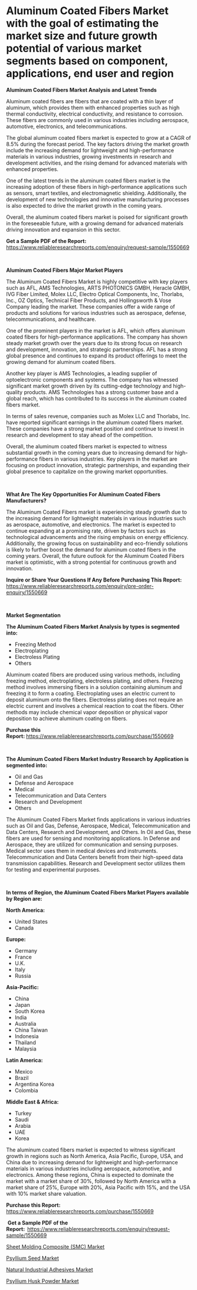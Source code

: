 <p><h1>Aluminum Coated Fibers Market with the goal of estimating the market size and future growth potential of various market segments based on component, applications, end user and region</h1></p><p><strong>Aluminum Coated Fibers Market Analysis and Latest Trends</strong></p>
<p><p>Aluminum coated fibers are fibers that are coated with a thin layer of aluminum, which provides them with enhanced properties such as high thermal conductivity, electrical conductivity, and resistance to corrosion. These fibers are commonly used in various industries including aerospace, automotive, electronics, and telecommunications.</p><p>The global aluminum coated fibers market is expected to grow at a CAGR of 8.5% during the forecast period. The key factors driving the market growth include the increasing demand for lightweight and high-performance materials in various industries, growing investments in research and development activities, and the rising demand for advanced materials with enhanced properties.</p><p>One of the latest trends in the aluminum coated fibers market is the increasing adoption of these fibers in high-performance applications such as sensors, smart textiles, and electromagnetic shielding. Additionally, the development of new technologies and innovative manufacturing processes is also expected to drive the market growth in the coming years.</p><p>Overall, the aluminum coated fibers market is poised for significant growth in the foreseeable future, with a growing demand for advanced materials driving innovation and expansion in this sector.</p></p>
<p><strong>Get a Sample PDF of the Report:&nbsp;</strong> <a href="https://www.reliableresearchreports.com/enquiry/request-sample/1550669">https://www.reliableresearchreports.com/enquiry/request-sample/1550669</a></p>
<p>&nbsp;</p>
<p><strong>Aluminum Coated Fibers Major Market Players</strong></p>
<p><p>The Aluminum Coated Fibers Market is highly competitive with key players such as AFL, AMS Technologies, ARTS PHOTONICS GMBH, Heracle GMBH, IVG Fiber Limited, Molex LLC, Electro Optical Components, Inc, Thorlabs, Inc., OZ Optics, Technical Fiber Products, and Hollingsworth & Vose Company leading the market. These companies offer a wide range of products and solutions for various industries such as aerospace, defense, telecommunications, and healthcare.</p><p>One of the prominent players in the market is AFL, which offers aluminum coated fibers for high-performance applications. The company has shown steady market growth over the years due to its strong focus on research and development, innovation, and strategic partnerships. AFL has a strong global presence and continues to expand its product offerings to meet the growing demand for aluminum coated fibers.</p><p>Another key player is AMS Technologies, a leading supplier of optoelectronic components and systems. The company has witnessed significant market growth driven by its cutting-edge technology and high-quality products. AMS Technologies has a strong customer base and a global reach, which has contributed to its success in the aluminum coated fibers market.</p><p>In terms of sales revenue, companies such as Molex LLC and Thorlabs, Inc. have reported significant earnings in the aluminum coated fibers market. These companies have a strong market position and continue to invest in research and development to stay ahead of the competition.</p><p>Overall, the aluminum coated fibers market is expected to witness substantial growth in the coming years due to increasing demand for high-performance fibers in various industries. Key players in the market are focusing on product innovation, strategic partnerships, and expanding their global presence to capitalize on the growing market opportunities.</p></p>
<p>&nbsp;</p>
<p><strong>What Are The Key Opportunities For Aluminum Coated Fibers Manufacturers?</strong></p>
<p><p>The Aluminum Coated Fibers market is experiencing steady growth due to the increasing demand for lightweight materials in various industries such as aerospace, automotive, and electronics. The market is expected to continue expanding at a promising rate, driven by factors such as technological advancements and the rising emphasis on energy efficiency. Additionally, the growing focus on sustainability and eco-friendly solutions is likely to further boost the demand for aluminum coated fibers in the coming years. Overall, the future outlook for the Aluminum Coated Fibers market is optimistic, with a strong potential for continuous growth and innovation.</p></p>
<p><strong>Inquire or Share Your Questions If Any Before Purchasing This Report:</strong> <a href="https://www.reliableresearchreports.com/enquiry/pre-order-enquiry/1550669">https://www.reliableresearchreports.com/enquiry/pre-order-enquiry/1550669</a></p>
<p>&nbsp;</p>
<p><strong>Market Segmentation</strong></p>
<p><strong>The Aluminum Coated Fibers Market Analysis by types is segmented into:</strong></p>
<p><ul><li>Freezing Method</li><li>Electroplating</li><li>Electroless Plating</li><li>Others</li></ul></p>
<p><p>Aluminum coated fibers are produced using various methods, including freezing method, electroplating, electroless plating, and others. Freezing method involves immersing fibers in a solution containing aluminum and freezing it to form a coating. Electroplating uses an electric current to deposit aluminum onto the fibers. Electroless plating does not require an electric current and involves a chemical reaction to coat the fibers. Other methods may include chemical vapor deposition or physical vapor deposition to achieve aluminum coating on fibers.</p></p>
<p><strong>Purchase this Report:&nbsp;</strong><a href="https://www.reliableresearchreports.com/purchase/1550669">https://www.reliableresearchreports.com/purchase/1550669</a></p>
<p>&nbsp;</p>
<p><strong>The Aluminum Coated Fibers Market Industry Research by Application is segmented into:</strong></p>
<p><ul><li>Oil and Gas</li><li>Defense and Aerospace</li><li>Medical</li><li>Telecommunication and Data Centers</li><li>Research and Development</li><li>Others</li></ul></p>
<p><p>The Aluminum Coated Fibers Market finds applications in various industries such as Oil and Gas, Defense, Aerospace, Medical, Telecommunication and Data Centers, Research and Development, and Others. In Oil and Gas, these fibers are used for sensing and monitoring applications. In Defense and Aerospace, they are utilized for communication and sensing purposes. Medical sector uses them in medical devices and instruments. Telecommunication and Data Centers benefit from their high-speed data transmission capabilities. Research and Development sector utilizes them for testing and experimental purposes.</p></p>
<p>&nbsp;</p>
<p><strong>In terms of Region, the Aluminum Coated Fibers Market Players available by Region are:</strong></p>
<p>
    <p> <strong> North America: </strong>
        <ul>
            <li>United States</li>
            <li>Canada</li>
        </ul>
        </p> 
    <p> <strong> Europe: </strong>
        <ul>
            <li>Germany</li>
            <li>France</li>
            <li>U.K.</li>
            <li>Italy</li>
            <li>Russia</li>
        </ul>
        </p> 
    <p> <strong> Asia-Pacific: </strong>
        <ul>
            <li>China</li>
            <li>Japan</li>
            <li>South Korea</li>
            <li>India</li>
            <li>Australia</li>
            <li>China Taiwan</li>
            <li>Indonesia</li>
            <li>Thailand</li>
            <li>Malaysia</li>
        </ul>
        </p> 
    <p> <strong> Latin America: </strong>
        <ul>
            <li>Mexico</li>
            <li>Brazil</li>
            <li>Argentina Korea</li>
            <li>Colombia</li>
        </ul>
        </p> 
    <p> <strong> Middle East & Africa: </strong>
        <ul>
            <li>Turkey</li>
            <li>Saudi</li>
            <li>Arabia</li>
            <li>UAE</li>
            <li>Korea</li>
        </ul>
    </p>
    </p>
<p><p>The aluminum coated fibers market is expected to witness significant growth in regions such as North America, Asia Pacific, Europe, USA, and China due to increasing demand for lightweight and high-performance materials in various industries including aerospace, automotive, and electronics. Among these regions, China is expected to dominate the market with a market share of 30%, followed by North America with a market share of 25%, Europe with 20%, Asia Pacific with 15%, and the USA with 10% market share valuation.</p></p>
<p><strong>Purchase this Report: </strong><a href="https://www.reliableresearchreports.com/purchase/1550669">https://www.reliableresearchreports.com/purchase/1550669</a></p>
<p>&nbsp;<strong>Get a Sample PDF of the Report:&nbsp;&nbsp;</strong><a href="https://www.reliableresearchreports.com/enquiry/request-sample/1550669">https://www.reliableresearchreports.com/enquiry/request-sample/1550669</a></p>
<p><strong></strong></p>
<p><p><a href="https://github.com/juniordelafrance/Market-Research-Report-List-2/blob/main/sheet-molding-composite-smc-market.md">Sheet Molding Composite (SMC) Market</a></p><p><a href="https://issuu.com/reportprime-2/docs/psyllium-seed-market-size-2030.pptx">Psyllium Seed Market</a></p><p><a href="https://github.com/jaidynmorantestelletmjzya/Market-Research-Report-List-1/blob/main/natural-industrial-adhesives-market.md">Natural Industrial Adhesives Market</a></p><p><a href="https://issuu.com/reportprime-2/docs/psyllium-husk-powder-market-size-2030.pptx">Psyllium Husk Powder Market</a></p></p>